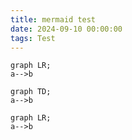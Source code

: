 ```yaml
---
title: mermaid test
date: 2024-09-10 00:00:00
tags: Test
---
```


```{lang=mermaid}
graph LR;
a-->b
```

```{lang=mermaid, caption=hogehoge}
graph TD;
a-->b
```

```{lang=mermaid, caption="hoge hoge"}
graph LR;
a-->b
```
